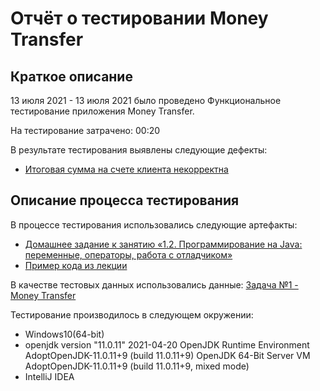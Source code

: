 # Отчёт о тестировании Money Transfer

## Краткое описание

13 июля 2021 - 13 июля 2021 было проведено Функциональное тестирование приложения Money Transfer.

На тестирование затрачено: 00:20

В результате тестирования выявлены следующие дефекты:
* [Итоговая сумма на счете клиента некорректна](https://github.com/cromax-max/MoneyTransfer/issues/1#issue-942936643)


## Описание процесса тестирования

В процессе тестирования использовались следующие артефакты:

* [Домашнее задание к занятию «1.2. Программирование на Java: переменные, операторы, работа с отладчиком»](https://github.com/netology-code/javaqa-homeworks/tree/master/programming)
* [Пример кода из лекции](https://github.com/netology-code/javaqa-code/blob/master/1.2_programming/variables/src/Main.java)

В качестве тестовых данных использовались данные: [Задача №1 - Money Transfer](https://github.com/netology-code/javaqa-homeworks/tree/master/programming#%D0%B7%D0%B0%D0%B4%D0%B0%D1%87%D0%B0-1---money-transfer)


Тестирование производилось в следующем окружении:
* Windows10(64-bit)
* openjdk version "11.0.11" 2021-04-20
  OpenJDK Runtime Environment AdoptOpenJDK-11.0.11+9 (build 11.0.11+9)
  OpenJDK 64-Bit Server VM AdoptOpenJDK-11.0.11+9 (build 11.0.11+9, mixed mode)
* IntelliJ IDEA